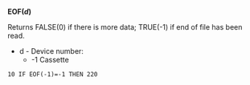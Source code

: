 **EOF(*d*)**

Returns FALSE(0) if there is more data; TRUE(-1) if end of file has been read.

- d - Device number:
  - -1 Cassette

```ecb2
10 IF EOF(-1)=-1 THEN 220
```
